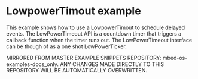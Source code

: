 # LowpowerTimout example

This example shows how to use a LowpowerTimout to schedule delayed events. The LowPowerTimeout API is a countdown timer that triggers a callback function when the timer runs out. The LowPowerTimeout interface can be though of as a one shot LowPowerTicker.


MIRRORED FROM MASTER EXAMPLE SNIPPETS REPOSITORY: mbed-os-examples-docs_only.
ANY CHANGES MADE DIRECTLY TO THIS REPOSITORY WILL BE AUTOMATICALLY OVERWRITTEN.
